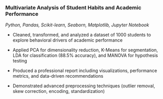 ### Multivariate Analysis of Student Habits and Academic Performance
*Python, Pandas, Scikit-learn, Seaborn, Matplotlib, Jupyter Notebook*

- Cleaned, transformed, and analyzed a dataset of 1000 students to explore behavioral drivers of academic performance

- Applied PCA for dimensionality reduction, K-Means for segmentation, LDA for classification (88.5% accuracy), and MANOVA for hypothesis testing

- Produced a professional report including visualizations, performance metrics, and data-driven recommendations

- Demonstrated advanced preprocessing techniques (outlier removal, skew correction, encoding, standardization)

